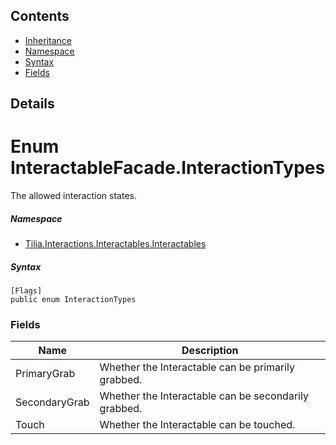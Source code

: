 ## Contents

* [Inheritance]
* [Namespace]
* [Syntax]
* [Fields]

## Details

# Enum InteractableFacade.InteractionTypes

The allowed interaction states.

##### Namespace

* [Tilia.Interactions.Interactables.Interactables]

##### Syntax

```
[Flags]
public enum InteractionTypes
```

### Fields

| Name | Description |
| --- | --- |
| PrimaryGrab | Whether the Interactable can be primarily grabbed. |
| SecondaryGrab | Whether the Interactable can be secondarily grabbed. |
| Touch | Whether the Interactable can be touched. |

[Tilia.Interactions.Interactables.Interactables]: README.md
[Inheritance]: #Inheritance
[Namespace]: #Namespace
[Syntax]: #Syntax
[Fields]: #Fields
